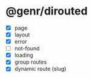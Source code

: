# @genr/dirouted

- [x] page
- [x] layout
- [x] error
- [ ] not-found
- [x] loading
- [x] group routes
- [x] dynamic route (slug)
